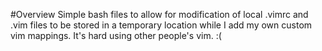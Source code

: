 #Overview
Simple bash files to allow for modification of local .vimrc and .vim files to be stored in a temporary location while I add my own custom vim mappings.
It's hard using other people's vim. :(
